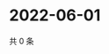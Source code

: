 # 2022-06-01

共 0 条

<!-- BEGIN WEIBO -->
<!-- 最后更新时间 Wed Jun 01 2022 22:14:23 GMT+0800 (China Standard Time) -->

<!-- END WEIBO -->
